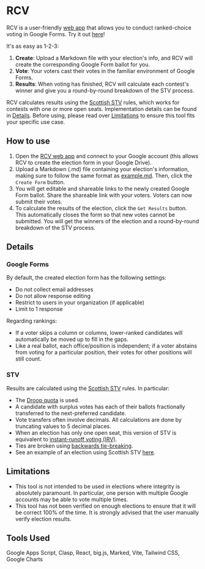 # RCV
RCV is a user-friendly [web app](https://tinyurl.com/evxiong-rcv) that allows you to conduct ranked-choice voting in Google Forms. Try it out [here](https://tinyurl.com/evxiong-rcv)!

It's as easy as 1-2-3:

1. **Create**: Upload a Markdown file with your election's info, and RCV will create the corresponding Google Form ballot for you.
2. **Vote**: Your voters cast their votes in the familiar environment of Google Forms.
3. **Results**: When voting has finished, RCV will calculate each contest's winner and give you a round-by-round breakdown of the STV process.

RCV calculates results using the [Scottish STV](https://blog.opavote.com/2016/11/plain-english-explanation-of-scottish.html) rules, which works for contests with one or more open seats. Implementation details can be found in [Details](#details). Before using, please read over [Limitations](#limitations) to ensure this tool fits your specific use case.

<!-- If you're interested in the development process, you can read more about it [here](#). -->


## How to use

1. Open the [RCV web app](https://tinyurl.com/evxiong-rcv) and connect to your Google account (this allows RCV to create the election form in your Google Drive).
2. Upload a Markdown (.md) file containing your election's information, making sure to follow the same format as [example.md](https://raw.githubusercontent.com/evxiong/rcv/main/example.md). Then, click the `Create Form` button.
3. You will get editable and shareable links to the newly created Google Form ballot. Share the shareable link with your voters. Voters can now submit their votes.
4. To calculate the results of the election, click the `Get Results` button. This automatically closes the form so that new votes cannot be submitted. You will get the winners of the election and a round-by-round breakdown of the STV process.


## Details

### Google Forms
By default, the created election form has the following settings:
- Do not collect email addresses
- Do not allow response editing
- Restrict to users in your organization (if applicable)
- Limit to 1 response

Regarding rankings:
- If a voter skips a column or columns, lower-ranked candidates will automatically be moved up to fill in the gaps.
- Like a real ballot, each office/position is independent; if a voter abstains from voting for a particular position, their votes for other positions will still count.

### STV
Results are calculated using the [Scottish STV](https://blog.opavote.com/2016/11/plain-english-explanation-of-scottish.html) rules. In particular:
- The [Droop quota](https://en.wikipedia.org/wiki/Droop_quota) is used.
- A candidate with surplus votes has each of their ballots fractionally transferred to the next-preferred candidate.
- Vote transfers often involve decimals. All calculations are done by truncating values to 5 decimal places. 
- When an election has only one open seat, this version of STV is equivalent to [instant-runoff voting (IRV)](https://en.wikipedia.org/wiki/Instant-runoff_voting).
- Ties are broken using [backwards tie-breaking](https://www.votingmatters.org.uk/ISSUE18/I18P6.PDF).
- See an example of an election using Scottish STV [here](https://blog.opavote.com/2016/11/plain-english-explanation-of-scottish.html).


## Limitations

- This tool is not intended to be used in elections where integrity is absolutely paramount. In particular, one person with multiple Google accounts may be able to vote multiple times.
- This tool has not been verified on enough elections to ensure that it will be correct 100% of the time. It is strongly advised that the user manually verify election results.


## Tools Used

Google Apps Script, Clasp, React, big.js, Marked, Vite, Tailwind CSS, Google Charts